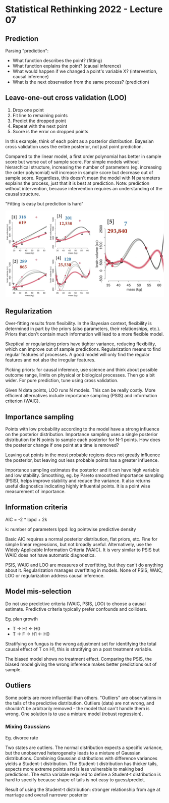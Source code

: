 # Statistical Rethinking 2022 - Lecture 07

## Prediction

Parsing "prediction":

- What function describes the point? (fitting)
- What function explains the point? (causal inference)
- What would happen if we changed a point's variable X? (intervention, causal inference)
- What is the next observation from the same process? (prediction)

## Leave-one-out cross validation (LOO)

1. Drop one point
1. Fit line to remaining points
1. Predict the dropped point
1. Repeat with the next point
1. Score is the error on dropped points

In this example, think of each point as a posterior distribution. Bayesian cross
validation uses the entire posterior, not just point prediction.

Compared to the linear model, a first order polynomial has better in sample
score but worse out of sample score. For simple models without hierarchical 
structure, increasing the number of parameters (eg.
increasing the order polynomial) will increase in sample score but decrease
out of sample score. Regardless, this doesn't mean the model with N parameters
explains the process, just that it is best at prediction. Note: prediction
without intervention, because intervention requires an understanding of the
causal structure. 

"Fitting is easy but prediction is hard"

![](../graphics/notes/in-out-sample-polynomial.png)



## Regularization

Over-fitting results from flexibility. In the Bayesian context, flexibility
is determined in part by the priors (also parameters, their relationships, etc.).
Priors that don't contain much information will lead to a more flexible model. 

Skeptical or regularizing priors have tighter variance, reducing flexibility,
which can improve out of sample predictions. 
Regularization means to find regular features of processes. A good model
will only find the regular features and not also the irregular features. 

Picking priors: for causal inference, use science and think about possible 
outcome range, limits on physical or biological processes. Then go a bit wider. 
For pure prediction, tune using cross validation. 

Given N data points, LOO runs N models. This can be really costly. More efficient
alternatives include importance sampling (PSIS) and information criterion (WAIC). 

## Importance sampling

Points with low probability according to the model have a strong influence on
the posterior distribution. Importance sampling uses a single posterior 
distribution for N points to sample each posterior for N-1 points. How 
does the posterior change if one point at a time is removed? 

Leaving out points in the most probable regions does not greatly influence 
the posterior, but leaving out less probable points has a greater influence. 

Importance sampling estimates the posterior and it can have high variable and 
low stability. Smoothing, eg. by Pareto smooothed importance sampling (PSIS), 
helps improve stability and reduce the variance. It also returns useful 
diagnostics indicating highly influential points. It is a point wise
measurement of importance. 

## Information criteria

AIC = -2 * lppd + 2k

k: number of parameters
lppd: log pointwise predictive density

Basic AIC requires a normal posterior distribution, flat priors, etc. Fine
for simple linear regressions, but not broadly useful. Alternatively, use 
the Widely Applicable Information Criteria (WAIC). It is very similar
to PSIS but WAIC does not have automatic diagnostics. 

PSIS, WAIC and LOO are measures of overfitting, but they can't do anything
about it. Regularization manages overfitting in models. None of PSIS, WAIC, 
LOO or regularization address causal inference. 

## Model mis-selection

Do not use predictive criteria (WAIC, PSIS, LOO) to choose a causal estimate. 
Predictive criteria typically prefer confounds and colliders. 

Eg. plan growth


- T -> H1 <- H0
- T -> F -> H1 <- H0

Stratifying on fungus is the wrong adjustment set for identifying the total
causal effect of T on H1, this is stratifying on a post treatment variable. 

The biased model shows no treatment effect. Comparing the PSIS, the biased model
giving the wrong inference makes better predictions out of sample. 

## Outliers

Some points are more influential than others. "Outliers" are observations in the 
tails of the predictive distribution. Outliers (data) are not wrong, and shouldn't
be arbitrarily removed - the model that can't handle them is wrong. One solution
is to use a mixture model (robust regression). 

### Mixing Gaussians

Eg. divorce rate

Two states are outliers. The normal distribution expects a specific variance, 
but the unobserved heterogeneity leads to a mixture of Gaussian distributions. 
Combining Gaussian distributions with difference variances yields a Student-t
distribution. The Student-t distribution has thicker tails, expects more 
extreme points and is less vulnerable to making bad predictions. The extra 
variable required to define a Student-t distribution is hard to specify
because shape of tails is not easy to guess/predict. 

Result of using the Student-t distribution: stronger relationship from
age at marriage and overall narrower posterior
